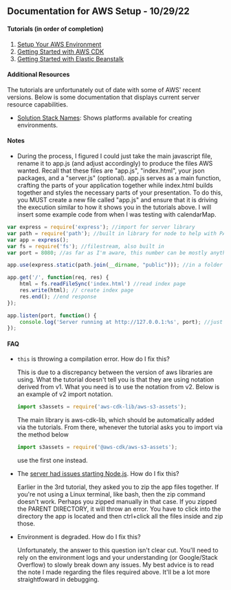 ## Documentation for AWS Setup - 10/29/22

#### Tutorials (in order of completion)
1. [Setup Your AWS Environment](https://aws.amazon.com/getting-started/guides/setup-environment/)
2. [Getting Started with AWS CDK](https://aws.amazon.com/getting-started/guides/setup-cdk/?intClick=gsdir)
3. [Getting Started with Elastic Beanstalk](https://aws.amazon.com/getting-started/guides/deploy-webapp-elb/?intClick=gsdir)

#### Additional Resources
The tutorials are unfortunately out of date with some of AWS' recent versions. Below is some documentation that displays current server resource capabilities.

- [Solution Stack Names](https://docs.aws.amazon.com/elasticbeanstalk/latest/platforms/platforms-supported.html): Shows platforms available for creating environments.


#### Notes

- During the process, I figured I could just take the main javascript file, rename it to app.js (and adjust accordingly) to produce the files AWS wanted. Recall that these files are "app.js", "index.html", your json packages, and a "server.js" (optional). app.js serves as a main function, crafting the parts of your application together while index.html builds together and styles the necessary parts of your presentation. To do this, you MUST create a new file called "app.js" and ensure that it is driving the execution similar to how it shows you in the tutorials above. I will insert some example code from when I was testing with calendarMap.

```javascript
var express = require('express'); //import for server library
var path = require('path'); //built in library for node to help with PATH
var app = express(); 
var fs = require('fs'); //filestream, also built in
var port = 8080; //as far as I'm aware, this number can be mostly anything

app.use(express.static(path.join(__dirname, "public"))); //in a folder "public", include all .js, .html, .css files

app.get('/', function(req, res) {
    html = fs.readFileSync('index.html') //read index page
    res.write(html); // create index page
    res.end(); //end response
});

app.listen(port, function() {
    console.log('Server running at http://127.0.0.1:%s', port); //just included this for heck of it
});
```

#### FAQ
- ```this``` is throwing a compilation error. How do I fix this?

  This is due to a discrepancy between the version of aws libraries are using. What the tutorial doesn't tell you is that they are using notation derived from v1. What you need is to use the notation from v2. Below is an example of v2 import notation.
  
  ```javascript 
  import s3assets = require('aws-cdk-lib/aws-s3-assets'); 
  ```
  The main library is aws-cdk-lib, which should be automatically added via the tutorials. From there, whenever the tutorial asks you to import via the method below
  
  ```javascript
  import s3assets = require('@aws-cdk/aws-s3-assets');
  ```
  use the first one instead.
  
- The [server had issues starting Node.js](https://stackoverflow.com/questions/20634122/failed-to-find-package-json-node-js-may-have-issues-starting-verify-package-js). How do I fix this?
  
  Earlier in the 3rd tutorial, they asked you to zip the app files together. If you're not using a Linux terminal, like bash, then the zip command doesn't work. Perhaps you zipped manually in that case. If you zipped the PARENT DIRECTORY, it will throw an error. You have to click into the directory the app is located and then ctrl+click all the files inside and zip those.

- Environment is degraded. How do I fix this?

  Unfortunately, the answer to this question isn't clear cut. You'll need to rely on the environment logs and your understanding (or Google/Stack Overflow) to slowly break down any issues. My best advice is to read the note I made regarding the files required above. It'll be a lot more straightfoward in debugging.
